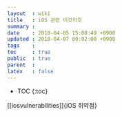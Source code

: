 ```yaml
---
layout  : wiki
title   : iOS 관련 이것저것
summary : 
date    : 2018-04-05 15:08:49 +0900
updated : 2018-04-07 00:02:00 +0900
tags    : 
toc     : true
public  : true
parent  : 
latex   : false
---
```

* TOC
{:toc}

[[iosvulnerabilities]]{iOS 취약점}


